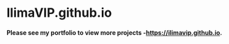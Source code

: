 # IlimaVIP.github.io
#### Please see my portfolio to view more projects -https://ilimavip.github.io.